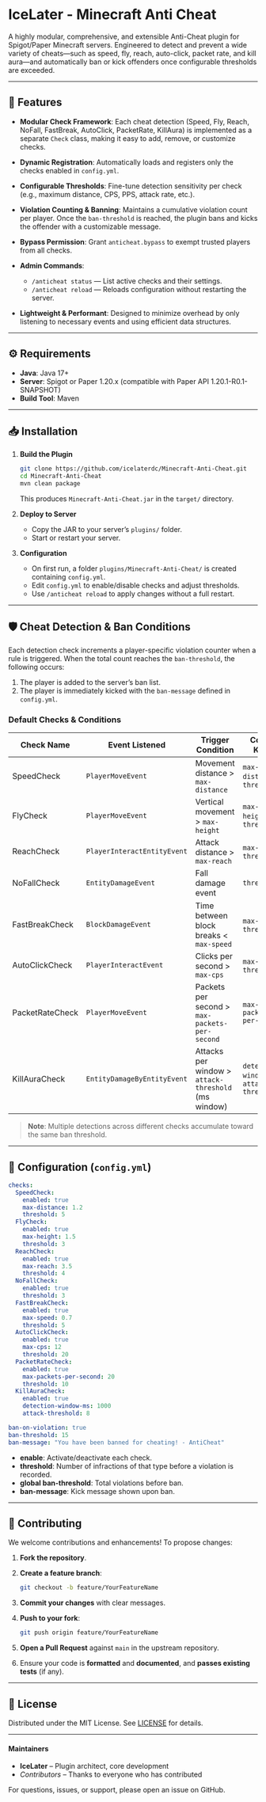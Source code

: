 # IceLater - Minecraft Anti Cheat

A highly modular, comprehensive, and extensible Anti-Cheat plugin for Spigot/Paper Minecraft servers. Engineered to detect and prevent a wide variety of cheats—such as speed, fly, reach, auto-click, packet rate, and kill aura—and automatically ban or kick offenders once configurable thresholds are exceeded.

---

## 🚀 Features

* **Modular Check Framework**: Each cheat detection (Speed, Fly, Reach, NoFall, FastBreak, AutoClick, PacketRate, KillAura) is implemented as a separate `Check` class, making it easy to add, remove, or customize checks.
* **Dynamic Registration**: Automatically loads and registers only the checks enabled in `config.yml`.
* **Configurable Thresholds**: Fine-tune detection sensitivity per check (e.g., maximum distance, CPS, PPS, attack rate, etc.).
* **Violation Counting & Banning**: Maintains a cumulative violation count per player. Once the `ban-threshold` is reached, the plugin bans and kicks the offender with a customizable message.
* **Bypass Permission**: Grant `anticheat.bypass` to exempt trusted players from all checks.
* **Admin Commands**:

  * `/anticheat status` — List active checks and their settings.
  * `/anticheat reload` — Reloads configuration without restarting the server.
* **Lightweight & Performant**: Designed to minimize overhead by only listening to necessary events and using efficient data structures.

---

## ⚙️ Requirements

* **Java**: Java 17+
* **Server**: Spigot or Paper 1.20.x (compatible with Paper API 1.20.1-R0.1-SNAPSHOT)
* **Build Tool**: Maven

---

## 📥 Installation

1. **Build the Plugin**

   ```bash
   git clone https://github.com/icelaterdc/Minecraft-Anti-Cheat.git
   cd Minecraft-Anti-Cheat
   mvn clean package
   ```

   This produces `Minecraft-Anti-Cheat.jar` in the `target/` directory.

2. **Deploy to Server**

   * Copy the JAR to your server’s `plugins/` folder.
   * Start or restart your server.

3. **Configuration**

   * On first run, a folder `plugins/Minecraft-Anti-Cheat/` is created containing `config.yml`.
   * Edit `config.yml` to enable/disable checks and adjust thresholds.
   * Use `/anticheat reload` to apply changes without a full restart.

---

## 🛡️ Cheat Detection & Ban Conditions

Each detection check increments a player-specific violation counter when a rule is triggered. When the total count reaches the `ban-threshold`, the following occurs:

1. The player is added to the server’s ban list.
2. The player is immediately kicked with the `ban-message` defined in `config.yml`.

### Default Checks & Conditions

| Check Name      | Event Listened              | Trigger Condition                                   | Config Keys                               |
| --------------- | --------------------------- | --------------------------------------------------- | ----------------------------------------- |
| SpeedCheck      | `PlayerMoveEvent`           | Movement distance > `max-distance`                  | `max-distance`, `threshold`               |
| FlyCheck        | `PlayerMoveEvent`           | Vertical movement > `max-height`                    | `max-height`, `threshold`                 |
| ReachCheck      | `PlayerInteractEntityEvent` | Attack distance > `max-reach`                       | `max-reach`, `threshold`                  |
| NoFallCheck     | `EntityDamageEvent`         | Fall damage event                                   | `threshold`                               |
| FastBreakCheck  | `BlockDamageEvent`          | Time between block breaks < `max-speed`             | `max-speed`, `threshold`                  |
| AutoClickCheck  | `PlayerInteractEvent`       | Clicks per second > `max-cps`                       | `max-cps`, `threshold`                    |
| PacketRateCheck | `PlayerMoveEvent`           | Packets per second > `max-packets-per-second`       | `max-packets-per-second`                  |
| KillAuraCheck   | `EntityDamageByEntityEvent` | Attacks per window > `attack-threshold` (ms window) | `detection-window-ms`, `attack-threshold` |

> **Note**: Multiple detections across different checks accumulate toward the same ban threshold.

---

## 📝 Configuration (`config.yml`)

```yaml
checks:
  SpeedCheck:
    enabled: true
    max-distance: 1.2
    threshold: 5
  FlyCheck:
    enabled: true
    max-height: 1.5
    threshold: 3
  ReachCheck:
    enabled: true
    max-reach: 3.5
    threshold: 4
  NoFallCheck:
    enabled: true
    threshold: 3
  FastBreakCheck:
    enabled: true
    max-speed: 0.7
    threshold: 5
  AutoClickCheck:
    enabled: true
    max-cps: 12
    threshold: 20
  PacketRateCheck:
    enabled: true
    max-packets-per-second: 20
    threshold: 10
  KillAuraCheck:
    enabled: true
    detection-window-ms: 1000
    attack-threshold: 8

ban-on-violation: true
ban-threshold: 15
ban-message: "You have been banned for cheating! - AntiCheat"
```

* **enable**: Activate/deactivate each check.
* **threshold**: Number of infractions of that type before a violation is recorded.
* **global ban-threshold**: Total violations before ban.
* **ban-message**: Kick message shown upon ban.

---

## 🤝 Contributing

We welcome contributions and enhancements! To propose changes:

1. **Fork the repository**.
2. **Create a feature branch**:

   ```bash
   git checkout -b feature/YourFeatureName
   ```
3. **Commit your changes** with clear messages.
4. **Push to your fork**:

   ```bash
   git push origin feature/YourFeatureName
   ```
5. **Open a Pull Request** against `main` in the upstream repository.
6. Ensure your code is **formatted** and **documented**, and **passes existing tests** (if any).

---

## 📜 License

Distributed under the MIT License. See [LICENSE](LICENSE) for details.

---

#### Maintainers

* **IceLater** – Plugin architect, core development
* *Contributors* – Thanks to everyone who has contributed

For questions, issues, or support, please open an issue on GitHub.
